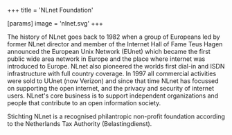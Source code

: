 +++
title = 'NLnet Foundation'

[params]
    image = 'nlnet.svg'
+++

The history of NLnet goes back to 1982 when a group of Europeans led by former NLnet director and member of the Internet Hall of Fame Teus Hagen announced the European Unix Network (EUnet) which became the first public wide area network in Europe and the place where internet was introduced to Europe. NLnet also pioneered the worlds first dial-in and ISDN infrastructure with full country coverage. In 1997 all commercial activities were sold to UUnet (now Verizon) and since that time NLnet has focussed on supporting the open internet, and the privacy and security of internet users. NLnet's core business is to support independent organizations and people that contribute to an open information society.

Stichting NLnet is a recognised philantropic non-profit foundation according to the Netherlands Tax Authority (Belastingdienst).
